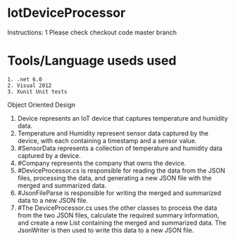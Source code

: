 # IotDeviceProcessor
Instructions:
1 Please check checkout code master branch
# Tools/Language useds used
    1. .net 6.0 
    2. Visual 2012
    3. Xunit Unit tests
    
 Object Oriented Design
1. Device represents an IoT device that captures temperature and humidity data.
2. Temperature and Humidity represent sensor data captured by the device, with each containing a timestamp and a sensor value.
3. #SensorData represents a collection of temperature and humidity data captured by a device.
4. #Company represents the company that owns the device.
5. #DeviceProcessor.cs is responsible for reading the data from the JSON files, processing the data, and generating a new JSON file with the merged and summarized data.
6. #JsonFileParse is responsible for writing the merged and summarized data to a new JSON file.
7. #The DeviceProcessor.cs uses the other classes to process the data from the two JSON files, calculate the required summary information, and create a new List<SensorData> containing the merged and summarized data. The     JsonWriter is then used to write this data to a new JSON file.
               
